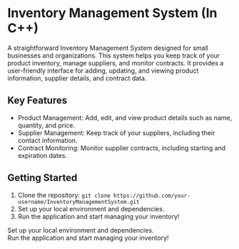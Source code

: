 # Inventory Management System (In C++)

A straightforward Inventory Management System designed for small businesses and organizations. This system helps you keep track of your product inventory, manage suppliers, and monitor contracts. It provides a user-friendly interface for adding, updating, and viewing product information, supplier details, and contract data.

## Key Features
* Product Management: Add, edit, and view product details such as name, quantity, and price.<br />
* Supplier Management: Keep track of your suppliers, including their contact information.<br />
* Contract Monitoring: Monitor supplier contracts, including starting and expiration dates.<br />

## Getting Started
1. Clone the repository: ``git clone https://github.com/your-username/InventoryManagementSystem.git``
2. Set up your local environment and dependencies.
3. Run the application and start managing your inventory!


Set up your local environment and dependencies.<br />
Run the application and start managing your inventory!
